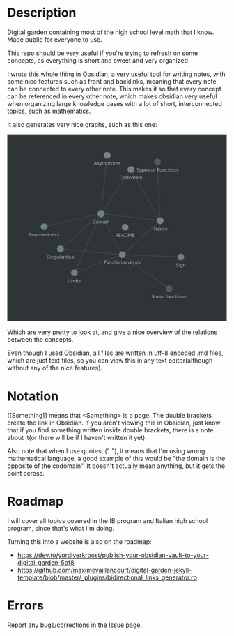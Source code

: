 # Description
Digital garden containing most of the high school level math that I know. Made public for everyone to use.

This repo should be very useful if you're trying to refresh on some concepts, as everything is short and sweet and very organized.

I wrote this whole thing in [Obsidian](https://obsidian.md), a very useful tool for writing notes, with some nice features such as front and backlinks, meaning that every note can be connected to every other note. This makes it so that every concept can be referenced in every other note, which makes obsidian very useful when organizing large knowledge bases with a lot of short, interconnected topics, such as mathematics.

It also generates very nice graphs, such as this one:

![obsidian-graph](img/obsidian-graph-showcase.png)

Which are very pretty to look at, and give a nice overview of the relations between the concepts.

Even though I used Obsidian, all files are written in utf-8 encoded .md files, which are just text files, so you can view this in any text editor(although without any of the nice features).

# Notation
[[Something]] means that \<Something\> is a page. The double brackets create the link in Obsidian. If you aren't viewing this in Obsidian, just know that if you find something written inside double brackets, there is a note about it(or there will be if I haven't written it yet).

Also note that when I use quotes, (" "), it means that I'm using wrong mathematical language, a good example of this would be "the domain is the opposite of the codomain". It doesn't actually mean anything, but it gets the point across.

# Roadmap

I will cover all topics covered in the IB program and Italian high school program, since that's what I'm doing.

Turning this into a website is also on the roadmap:
- https://dev.to/yordiverkroost/publish-your-obsidian-vault-to-your-digital-garden-5bf8
- https://github.com/maximevaillancourt/digital-garden-jekyll-template/blob/master/_plugins/bidirectional_links_generator.rb

# Errors

Report any bugs/corrections in the [Issue page](https://github.com/Ferryistaken/mahematics-vault/issues).